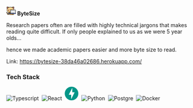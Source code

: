 <img src="assets/kitty.png" width="25" height="auto" alt="ByteSize Logo" /> **ByteSize** 

Research papers often are filled with highly technical jargons that makes reading quite difficult. If only people explained to us as we were 5 year olds... 

hence we made academic papers easier and more byte size to read. 

Link: https://bytesize-38da46a02686.herokuapp.com/

### Tech Stack 
<img src="https://raw.githubusercontent.com/marwin1991/profile-technology-icons/refs/heads/main/icons/typescript.png" width="36" height="36" alt="Typescript" />&nbsp;
<img src="https://raw.githubusercontent.com/marwin1991/profile-technology-icons/refs/heads/main/icons/react.png" width="36" height="36" alt="React" />&nbsp;
<img src="https://raw.githubusercontent.com/devicons/devicon/master/icons/fastapi/fastapi-original.svg" width="36" height="36" alt="FastAPI" />&nbsp;
<img src="https://raw.githubusercontent.com/marwin1991/profile-technology-icons/refs/heads/main/icons/python.png" width="36" height="36" alt="Python" />&nbsp;
<img src="https://raw.githubusercontent.com/marwin1991/profile-technology-icons/refs/heads/main/icons/postgresql.png" width="36" height="36" alt="Postgre" />&nbsp;
<img src="https://raw.githubusercontent.com/marwin1991/profile-technology-icons/refs/heads/main/icons/docker.png" width="36" height="36" alt="Docker" />
